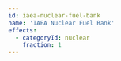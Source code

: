 ```yaml
---
id: iaea-nuclear-fuel-bank
name: 'IAEA Nuclear Fuel Bank'
effects:
  - categoryId: nuclear
    fraction: 1
---
```

